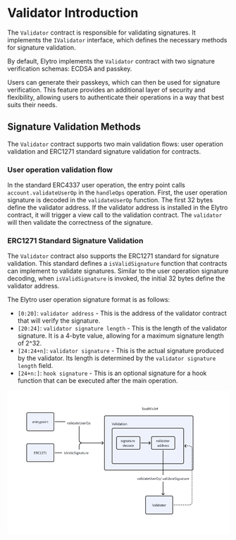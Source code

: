 # Validator Introduction

The `Validator` contract is responsible for validating signatures. It implements the `IValidator` interface, which defines the necessary methods for signature validation.

By default, Elytro implements the `Validator` contract with two signature verification schemas: ECDSA and passkey.

Users can generate their passkeys, which can then be used for signature verification. This feature provides an additional layer of security and flexibility, allowing users to authenticate their operations in a way that best suits their needs.

## Signature Validation Methods

The `Validator` contract supports two main validation flows: user operation validation and ERC1271 standard signature validation for contracts.

### User operation validation flow

In the standard ERC4337 user operation, the entry point calls `account.validateUserOp` in the `handleOps` operation. First, the user operation signature is decoded in the `validateUserOp` function. The first 32 bytes define the validator address. If the validator address is installed in the Elytro contract, it will trigger a view call to the validation contract. The `validator` will then validate the correctness of the signature.

### ERC1271 Standard Signature Validation

The `Validator` contract also supports the ERC1271 standard for signature validation. This standard defines a `isValidSignature` function that contracts can implement to validate signatures. Similar to the user operation signature decoding, when `isValidSignature` is invoked, the initial 32 bytes define the validator address.

The Elytro user operation signature format is as follows:

- `[0:20]`: `validator address` - This is the address of the validator contract that will verify the signature.
- `[20:24]`: `validator signature length` - This is the length of the validator signature. It is a 4-byte value, allowing for a maximum signature length of 2^32.
- `[24:24+n]`: `validator signature` - This is the actual signature produced by the validator. Its length is determined by the `validator signature length` field.
- `[24+n:]`: `hook signature` - This is an optional signature for a hook function that can be executed after the main operation.

![validation flow](validation_flow.png)
